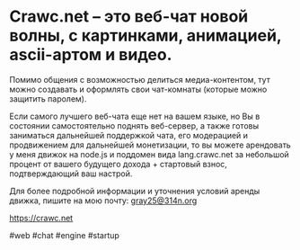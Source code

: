 # Crawc.net – это веб-чат новой волны, с картинками, анимацией, ascii-артом и видео.

Помимо общения с возможностью делиться медиа-контентом, тут можно создавать и оформлять свои чат-комнаты (которые можно защитить паролем).

Если самого лучшего веб-чата еще нет на вашем языке, но Вы в состоянии самостоятельно поднять веб-сервер, а также готовы заниматься дальнейшей поддержкой чата, его модерацией и продвижением для дальнейшей монетизации, то вы можете арендовать у меня движок на node.js и поддомен вида lang.crawc.net за небольшой процент от вашего будущего дохода + стартовый взнос, подтверждающий ваш настрой.

Для более подробной информации и уточнения условий аренды движка, пишите на мою почту: gray25@314n.org


https://crawc.net

#web #chat #engine #startup
